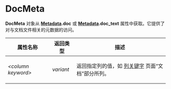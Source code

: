 # DocMeta

**DocMeta** 对象从 **[Metadata](metadata.zh.md).doc** 或 **[Metadata](metadata.zh.md).doc_text** 属性中获取。它提供了对与文档文件相关的元数据的访问。

<table>
<thead><tr><th>
属性名称</th><th>
返回类型</th><th>
描述
</th></tr></thead><tbody><tr><td>

*\<column keyword\>*</td><td>

*variant*</td><td>

返回指定列的值，如 [列关键字](../../metadata_keywords/keywords_for_columns.zh.md) 页面“文档”部分所列。
</td></tr></tbody>
</table>
